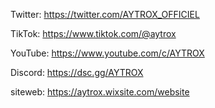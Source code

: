 Twitter: https://twitter.com/AYTROX_OFFICIEL</br>

TikTok: https://www.tiktok.com/@aytrox<br>

YouTube: https://www.youtube.com/c/AYTROX<br>

Discord: https://dsc.gg/AYTROX<br>

siteweb: https://aytrox.wixsite.com/website<br>

